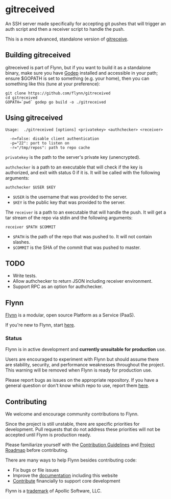 # gitreceived

An SSH server made specifically for accepting git pushes that will trigger an auth script and then a receiver script to handle the push.

This is a more advanced, standalone version of [gitreceive](https://github.com/progrium/gitreceive).

## Building gitreceived

gitreceived is part of Flynn, but if you want to build it as a standalone binary, make sure you have [Godep](https://github.com/tools/godep) installed and accessible in your path; ensure $GOPATH is set to something (e.g. your home), then you can something like this (tune at your preference):

```
git clone https://github.com/flynn/gitreceived
cd gitreceived
GOPATH=`pwd` godep go build -o ./gitreceived
```

## Using gitreceived

```
Usage:  ./gitreceived [options] <privatekey> <authchecker> <receiver>

  -n=false: disable client authentication
  -p="22": port to listen on
  -r="/tmp/repos": path to repo cache
```

`privatekey` is the path to the server's private key (unencrypted).

`authchecker` is a path to an executable that will check if the key is authorized, and exit with status 0 if it is. It will be called with the following arguments:

    authchecker $USER $KEY

* `$USER` is the username that was provided to the server.
* `$KEY` is the public key that was provided to the server.

The `receiver` is a path to an executable that will handle the push. It will get a tar stream of the repo via stdin and the following arguments:

    receiver $PATH $COMMIT

* `$PATH` is the path of the repo that was pushed to. It will not contain slashes.
* `$COMMIT` is the SHA of the commit that was pushed to master.

## TODO

* Write tests.
* Allow authchecker to return JSON including receiver environment.
* Support RPC as an option for authchecker.

## Flynn 

[Flynn](https://flynn.io) is a modular, open source Platform as a Service (PaaS). 

If you're new to Flynn, start [here](https://github.com/flynn/flynn).

### Status

Flynn is in active development and **currently unsuitable for production** use. 

Users are encouraged to experiment with Flynn but should assume there are stability, security, and performance weaknesses throughout the project. This warning will be removed when Flynn is ready for production use.

Please report bugs as issues on the appropriate repository. If you have a general question or don't know which repo to use, report them [here](https://github.com/flynn/flynn/issues).

## Contributing

We welcome and encourage community contributions to Flynn.

Since the project is still unstable, there are specific priorities for development. Pull requests that do not address these priorities will not be accepted until Flynn is production ready.

Please familiarize yourself with the [Contribution Guidelines](https://flynn.io/docs/contributing) and [Project Roadmap](https://flynn.io/docs/roadmap) before contributing.

There are many ways to help Flynn besides contributing code:

 - Fix bugs or file issues
 - Improve the [documentation](https://github.com/flynn/flynn.io) including this website
 - [Contribute](https://flynn.io/#sponsor) financially to support core development

Flynn is a [trademark](https://flynn.io/docs/trademark-guidelines) of Apollic Software, LLC.
